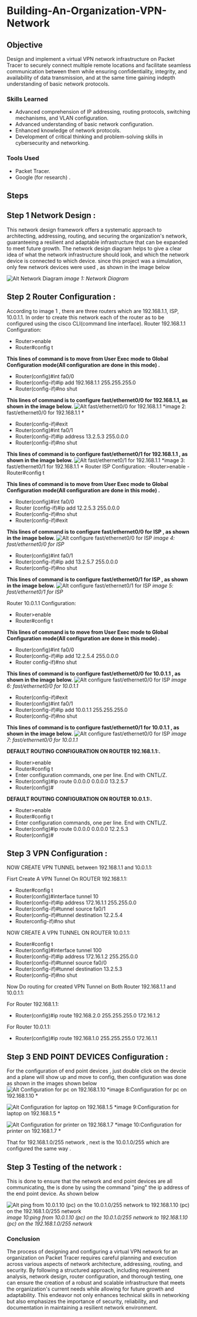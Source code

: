 # Building-An-Organization-VPN-Network
## Objective
Design and implement a virtual VPN network infrastructure on Packet Tracer to securely connect multiple remote locations and facilitate seamless communication between them while ensuring confidentiality, integrity, and availability of data transmission, and at the same time gaining indepth understanding of basic network protocols.
### Skills Learned
- Advanced comprehension of IP addressing, routing protocols, switching mechanisms, and VLAN configuration.
- Advanced understanding of basic network configuration. 
- Enhanced knowledge of network protocols. 
- Development of critical thinking and problem-solving skills in cybersecurity and networking.

### Tools Used
- Packet Tracer.
- Google (for research) .
## Steps
## Step 1 Network Design :
This network design framework offers a systematic approach to architecting, addressing, routing, and securing the organization's network, guaranteeing a resilient and adaptable infrastructure that can be expanded to meet future growth.
The network design diagram helps to give a clear idea of what the network infrastructure should look, and which the network device is connected to which device. since this project was a simulation, only few network devices were used , as shown in the image below

![Alt Network Diagram ](https://github.com/Adegbenga-111/Building-An-Organization-VPN-Network-/blob/main/to%20be%20used%20as%20the%20network%20diagram.png)
*image 1: Network Diagram*
## Step 2 Router Configuration :
According to image 1 , there are three routers which are 192.168.1.1, ISP, 10.0.1.1. In order to create this network each of the router as to be configured using the cisco CLI(command line interface).
Router 192.168.1.1 Configuration:
 - Router>enable
 - Router#config t

**This lines of command is to move from User Exec mode to Global Configuration mode(All configuration are done in this mode) .**

-  Router(config)#int fa0/0
-  Router(config-if)#ip add 192.168.1.1 255.255.255.0 
-  Router(config-if)#no shut

 **This lines of command is to configure fast/ethernet0/0 for 192.168.1.1, as shown in the image below.**
 ![Alt fast/ethernet0/0 for 192.168.1.1 ](https://github.com/Adegbenga-111/Building-An-Organization-VPN-Network-/blob/main/projecy/192.168.1.%204_27_2024%203_52_59%20PM.png)
*image 2: fast/ethernet0/0 for 192.168.1.1 *
-   Router(config-if)#exit
-   Router(config)#int fa0/1
-   Router(config-if)#ip address 13.2.5.3 255.0.0.0
-   Router(config-if)#no shut

  **This lines of command is to configure fast/ethernet0/1 for 192.168.1.1 , as shown in the image below.**
   ![Alt fast/ethernet0/1 for 192.168.1.1 ](https://github.com/Adegbenga-111/Building-An-Organization-VPN-Network-/blob/main/projecy/192.168.1.%204_27_2024%203_52_53%20PM.png)
*image 3: fast/ethernet0/1 for 192.168.1.1 *
Router ISP Configuration:
-Router>enable
-Router#config t

**This lines of command is to move from User Exec mode to Global Configuration mode(All configuration are done in this mode) .**

- Router(config)#int fa0/0
- Router (config-if)#ip add 12.2.5.3 255.0.0.0
- Router(config-if)#no shut
- Router(config-if)#exit

 **This lines of command is to configure fast/ethernet0/0 for ISP , as shown in the image below.**
![Alt configure fast/ethernet0/0 for ISP](https://github.com/Adegbenga-111/Building-An-Organization-VPN-Network-/blob/main/projecy/ISP%20(13.2.5.7)%20(12.2.5.3)%204_27_2024%203_53_22%20PM.png)
*image 4: fast/ethernet0/0 for ISP*
- Router(config)#int fa0/1
- Router(config-if)#ip add 13.2.5.7 255.0.0.0
- Router(config-if)#no shut

 **This lines of command is to configure fast/ethernet0/1 for ISP , as shown in the image below.**
 ![Alt  configure fast/ethernet0/1 for ISP ](https://github.com/Adegbenga-111/Building-An-Organization-VPN-Network-/blob/main/projecy/ISP%20(13.2.5.7)%20(12.2.5.3)%204_27_2024%203_53_29%20PM.png)
*image 5: fast/ethernet0/1 for ISP*

Router 10.0.1.1 Configuration:
- Router>enable
- Router#config t

**This lines of command is to move from User Exec mode to Global Configuration mode(All configuration are done in this mode) .**

- Router(config)#int fa0/0
- Router(config-if)#ip add 12.2.5.4 255.0.0.0
- Router config-if)#no shut

**This lines of command is to configure fast/ethernet0/0 for 10.0.1.1 , as shown in the image below.**
![Alt configure fast/ethernet0/0 for ISP](https://github.com/Adegbenga-111/Building-An-Organization-VPN-Network-/blob/main/projecy/10.0.1.1%204_27_2024%203_53_58%20PM.png)
*image 6: fast/ethernet0/0 for 10.0.1.1*

- Router(config-if)#exit
- Router(config)#int fa0/1
- Router(config-if)#ip add 10.0.1.1 255.255.255.0
- Router(config-if)#no shut

  
**This lines of command is to configure fast/ethernet0/1 for 10.0.1.1 , as shown in the image below.**
![Alt configure fast/ethernet0/0 for ISP](https://github.com/Adegbenga-111/Building-An-Organization-VPN-Network-/blob/main/projecy/10.0.1.1%204_27_2024%203_54_09%20PM.png)
*image 7: fast/ethernet0/0 for 10.0.1.1*

**DEFAULT ROUTING CONFIGURATION ON ROUTER 192.168.1.1:.**
- Router>enable
- Router#config t
- Enter configuration commands, one per line. End with CNTL/Z.
- Router(config)#ip route 0.0.0.0 0.0.0.0 13.2.5.7
- Router(config)#

**DEFAULT ROUTING CONFIGURATION ON ROUTER 10.0.1.1:.**
- Router>enable
- Router#config t
- Enter configuration commands, one per line. End with CNTL/Z.
- Router(config)#ip route 0.0.0.0 0.0.0.0 12.2.5.3
- Router(config)#

## Step 3 VPN Configuration :
NOW CREATE VPN TUNNEL between  192.168.1.1 and 10.0.1.1:

 Fisrt Create A VPN Tunnel On ROUTER 192.168.1.1:
- Router#config t
- Router(config)#interface tunnel 10
- Router(config-if)#ip address 172.16.1.1 255.255.0.0
- Router(config-if)#tunnel source fa0/1
- Router(config-if)#tunnel destination 12.2.5.4
- Routerconfig-if)#no shut

NOW CREATE A VPN TUNNEL ON ROUTER 10.0.1.1:
- Router#config t
- Router(config)#interface tunnel 100
- Router(config-if)#ip address 172.16.1.2 255.255.0.0
- Router(config-if)#tunnel source fa0/0
- Router(config-if)#tunnel destination 13.2.5.3
- Router(config-if)#no shut

Now Do routing for created VPN Tunnel on Both Router 192.168.1.1 and 10.0.1.1:

 For Router 192.168.1.1:
  - Router(config)#ip route 192.168.2.0 255.255.255.0 172.16.1.2
 
  For Router 10.0.1.1:
  - Router(config)#ip route 192.168.1.0 255.255.255.0 172.16.1.1
 
## Step 3 END POINT DEVICES Configuration :
For the configuration of end point devices , just double click on the devcie and a plane will show up and move to config, then configuration was done as shown in the images shown below
![Alt Configuration for pc on 192.168.1.10  ](https://github.com/Adegbenga-111/Building-An-Organization-VPN-Network-/blob/main/projecy/192.168.1.10%204_27_2024%203_51_06%20PM.png)
*image 8:Configuration for pc on 192.168.1.10 *

![Alt Configuration for laptop on 192.168.1.5  ](https://github.com/Adegbenga-111/Building-An-Organization-VPN-Network-/blob/main/projecy/192.168.1.5%204_27_2024%203_51_32%20PM.png)
*image 9:Configuration for laptop on 192.168.1.5 *

![Alt Configuration for printer on 192.168.1.7 ](https://github.com/Adegbenga-111/Building-An-Organization-VPN-Network-/blob/main/projecy/192.168.1.7%204_27_2024%203_52_07%20PM.png)
*image 10:Configuration for printer on 192.168.1.7 *

That for 192.168.1.0/255 network , next is the 10.0.1.0/255 which are configured the same way .

## Step 3 Testing of the network :

This is done to ensure that the network and end point devices are all communicating, the is done by using the command "ping" the ip address of the end point device. As shown below 

![Alt ping from 10.0.1.10 (pc) on the 10.0.1.0/255 network to 192.168.1.10 (pc) on the 192.168.1.0/255 network](https://github.com/Adegbenga-111/Building-An-Organization-VPN-Network-/blob/main/projecy/10.0.1.10%204_27_2024%203_59_28%20PM.png)
*image 10:ping from 10.0.1.10 (pc) on the 10.0.1.0/255 network to 192.168.1.10 (pc) on the 192.168.1.0/255 network*


### Conclusion
The process of designing and configuring a virtual VPN network for an organization on Packet Tracer requires careful planning and execution across various aspects of network architecture, addressing, routing, and security. By following a structured approach, including requirement analysis, network design, router configuration, and thorough testing, one can ensure the creation of a robust and scalable infrastructure that meets the organization's current needs while allowing for future growth and adaptability. This endeavor not only enhances technical skills in networking but also emphasizes the importance of security, reliability, and documentation in maintaining a resilient network environment.





